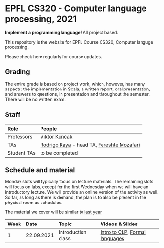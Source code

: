 # EPFL CS320 - Computer language processing, 2021

**Implement a programming language!** All project based.

This repository is the website for EPFL Course CS320, Computer languge processing. 

Please check here regularly for course updates.

## Grading

The entire grade is based on project work, which, however, has many aspects: the implementation in Scala, a written report, oral presentation, and answers to questions, in presentation and throughout the semester. There will be no written exam.

## Staff

| Role        | People |
| :---        | :--- |
| Professors  | [Viktor Kunčak](https://people.epfl.ch/viktor.kuncak) |
| TAs         | [Rodrigo Raya](https://people.epfl.ch/rodrigo.raya/) - head TA, [Fereshte Mozafari](https://people.epfl.ch/fereshte.mozafari) |
| Student TAs | to be completed |

## Schedule and material

Monday slots will typically focus on lecture materials. The remaining slots will focus on labs, except for the first Wednesday when we will have an introductory lecture. We will provide an online version of the activity as well. So far, as long as there is demand, the plan is to also be present in the physical room as scheduled.

The material we cover will be similar to [last year](https://lara.epfl.ch/w/cc20/top). 

| Week | Date        | Topic                                       | Videos & Slides              |
| :--  | :--         | :--                                         | :--                |
| 1    | 22.09.2021  | Introduction class                                 | [Intro to CLP](https://tube.switch.ch/videos/3351ec99), [Formal languages](https://tube.switch.ch/videos/6df3a6ba) |
